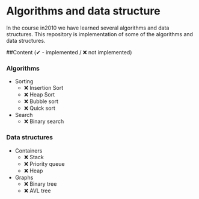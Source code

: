# Algorithms and data structure
In the course in2010 we have learned several algorithms and data structures. This repository 
is implementation of some of the algorithms and data structures.

##Content (✔ - implemented / ❌ not implemented)
 ### Algorithms
* Sorting
    * ❌ Insertion Sort
    * ❌ Heap Sort
    * ❌ Bubble sort
    * ❌ Quick sort
* Search
    * ❌ Binary search
    
### Data structures
* Containers
    * ❌ Stack
    * ❌ Priority queue
    * ❌ Heap
* Graphs
    * ❌ Binary tree
    * ❌ AVL tree